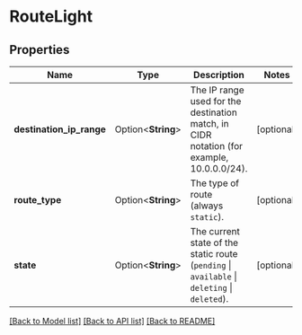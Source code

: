 # RouteLight

## Properties

Name | Type | Description | Notes
------------ | ------------- | ------------- | -------------
**destination_ip_range** | Option<**String**> | The IP range used for the destination match, in CIDR notation (for example, 10.0.0.0/24). | [optional]
**route_type** | Option<**String**> | The type of route (always `static`). | [optional]
**state** | Option<**String**> | The current state of the static route (`pending` \\| `available` \\| `deleting` \\| `deleted`). | [optional]

[[Back to Model list]](../README.md#documentation-for-models) [[Back to API list]](../README.md#documentation-for-api-endpoints) [[Back to README]](../README.md)


